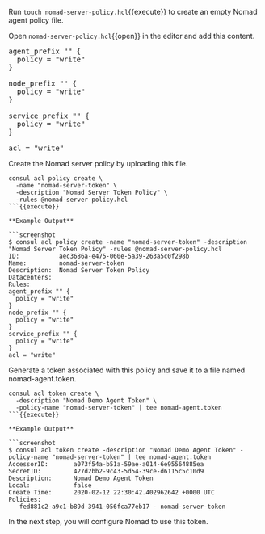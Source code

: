 <style type="text/css">
.lang-screenshot { -webkit-touch-callout: none; -webkit-user-select: none; -khtml-user-select: none; -moz-user-select: none; -ms-user-select: none; user-select: none; }
</style>

Run `touch nomad-server-policy.hcl`{{execute}}
to create an empty Nomad agent policy file.

Open `nomad-server-policy.hcl`{{open}} in the editor and
add this content.

<pre class="file" data-filename="nomad-server-policy.hcl" data-target="replace">
agent_prefix "" {
  policy = "write"
}

node_prefix "" {
  policy = "write"
}

service_prefix "" {
  policy = "write"
}

acl = "write"
</pre>

Create the Nomad server policy by uploading this file.

```shell
consul acl policy create \
  -name "nomad-server-token" \
  -description "Nomad Server Token Policy" \
  -rules @nomad-server-policy.hcl
```{{execute}}

**Example Output**

```screenshot
$ consul acl policy create -name "nomad-server-token" -description "Nomad Server Token Policy" -rules @nomad-server-policy.hcl
ID:           aec3686a-e475-060e-5a39-263a5c0f298b
Name:         nomad-server-token
Description:  Nomad Server Token Policy
Datacenters:
Rules:
agent_prefix "" {
  policy = "write"
}
node_prefix "" {
  policy = "write"
}
service_prefix "" {
  policy = "write"
}
acl = "write"
```

Generate a token associated with this policy and save it to a file named nomad-agent.token.

```shell
consul acl token create \
  -description "Nomad Demo Agent Token" \
  -policy-name "nomad-server-token" | tee nomad-agent.token
```{{execute}}

**Example Output**

```screenshot
$ consul acl token create -description "Nomad Demo Agent Token" -policy-name "nomad-server-token" | tee nomad-agent.token
AccessorID:       a073f54a-b51a-59ae-a014-6e95564885ea
SecretID:         427d2bb2-9c43-5d54-39ce-d6115c5c10d9
Description:      Nomad Demo Agent Token
Local:            false
Create Time:      2020-02-12 22:30:42.402962642 +0000 UTC
Policies:
   fed881c2-a9c1-b89d-3941-056fca77eb17 - nomad-server-token
```

In the next step, you will configure Nomad to use this token.
